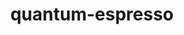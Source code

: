 ---
title: "quantum-espresso"
layout: cache
categories: [package, develop]
meta: {"versions": ["6.6", "7.4"], "compilers": ["gcc@=11.4.0", "gcc@=12.4.0", "gcc@=7.3.1", "gcc@=9.4.0"], "oss": ["amzn2", "ubuntu20.04", "ubuntu22.04"], "platforms": ["linux"], "targets": ["aarch64", "neoverse_n1", "neoverse_v1", "neoverse_v2", "ppc64le", "x86_64_v3"], "stacks": ["aws-isc", "aws-isc-aarch64", "aws-pcluster-neoverse_v1", "e4s", "e4s-neoverse-v2", "e4s-neoverse_v1", "e4s-power", "root"], "num_specs": 55, "num_specs_by_stack": {"aws-pcluster-neoverse_v1": 12, "root": 55, "e4s": 6, "aws-isc": 7, "e4s-neoverse_v1": 6, "e4s-power": 6, "aws-isc-aarch64": 12, "e4s-neoverse-v2": 6}}
spec_details: [{"hash": "d6x45lj2y7senx24afndh46hounfy66n", "compiler": "gcc@=12.4.0", "versions": ["6.6"], "os": "amzn2", "platform": "linux", "target": "neoverse_n1", "variants": ["build_system=generic", "~clock", "~elpa", "~environ", "+epw", "~fox", "~gipaw", "hdf5=none", "~libxc", "+mpi", "~nvtx", "+openmp", "+patch", "patches=8f17966,f43b741", "~qmcpack", "+scalapack"], "stacks": ["aws-pcluster-neoverse_v1", "root"], "size": "-", "tarball": "https://binaries.spack.io/develop/build_cache/linux-amzn2-neoverse_n1/gcc-12.4.0/quantum-espresso-6.6/linux-amzn2-neoverse_n1-gcc-12.4.0-quantum-espresso-6.6-d6x45lj2y7senx24afndh46hounfy66n.spack"}, {"hash": "emrdynrtau4cus4y5fdnvrtxhhatinzh", "compiler": "gcc@=11.4.0", "versions": ["7.4"], "os": "ubuntu22.04", "platform": "linux", "target": "x86_64_v3", "variants": ["build_system=cmake", "build_type=Release", "~clock", "~elpa", "+epw", "~fox", "generator=make", "~gipaw", "hdf5=none", "~ipo", "~libxc", "+mpi", "~nvtx", "+openmp", "+patch", "~qmcpack", "+scalapack"], "stacks": ["e4s", "root"], "size": "-", "tarball": "https://binaries.spack.io/develop/build_cache/linux-ubuntu22.04-x86_64_v3/gcc-11.4.0/quantum-espresso-7.4/linux-ubuntu22.04-x86_64_v3-gcc-11.4.0-quantum-espresso-7.4-emrdynrtau4cus4y5fdnvrtxhhatinzh.spack"}, {"hash": "4hrd7yxb3ov3spenwdiqlyh3twzxhwq4", "compiler": "gcc@=7.3.1", "versions": ["7.4"], "os": "amzn2", "platform": "linux", "target": "x86_64_v3", "variants": ["build_system=cmake", "build_type=Release", "~clock", "~elpa", "+epw", "~fox", "generator=make", "~gipaw", "hdf5=none", "~ipo", "~libxc", "+mpi", "~nvtx", "+openmp", "+patch", "~qmcpack", "+scalapack"], "stacks": ["root", "aws-isc"], "size": "-", "tarball": "https://binaries.spack.io/develop/build_cache/linux-amzn2-x86_64_v3/gcc-7.3.1/quantum-espresso-7.4/linux-amzn2-x86_64_v3-gcc-7.3.1-quantum-espresso-7.4-4hrd7yxb3ov3spenwdiqlyh3twzxhwq4.spack"}, {"hash": "ckkdbajkycjn227pqbmwknywzmydgm23", "compiler": "gcc@=12.4.0", "versions": ["6.6"], "os": "amzn2", "platform": "linux", "target": "neoverse_v1", "variants": ["build_system=generic", "~clock", "~elpa", "~environ", "+epw", "~fox", "~gipaw", "hdf5=none", "~libxc", "+mpi", "~nvtx", "+openmp", "+patch", "patches=8f17966,f43b741", "~qmcpack", "+scalapack"], "stacks": ["aws-pcluster-neoverse_v1", "root"], "size": "-", "tarball": "https://binaries.spack.io/develop/build_cache/linux-amzn2-neoverse_v1/gcc-12.4.0/quantum-espresso-6.6/linux-amzn2-neoverse_v1-gcc-12.4.0-quantum-espresso-6.6-ckkdbajkycjn227pqbmwknywzmydgm23.spack"}, {"hash": "5edhf7zr4ksdks2uf3qbqttzxs6bxnqh", "compiler": "gcc@=11.4.0", "versions": ["7.4"], "os": "ubuntu22.04", "platform": "linux", "target": "neoverse_v1", "variants": ["build_system=cmake", "build_type=Release", "~clock", "~elpa", "+epw", "~fox", "generator=make", "~gipaw", "hdf5=none", "~ipo", "~libxc", "+mpi", "~nvtx", "+openmp", "+patch", "~qmcpack", "+scalapack"], "stacks": ["e4s-neoverse_v1", "root"], "size": "-", "tarball": "https://binaries.spack.io/develop/build_cache/linux-ubuntu22.04-neoverse_v1/gcc-11.4.0/quantum-espresso-7.4/linux-ubuntu22.04-neoverse_v1-gcc-11.4.0-quantum-espresso-7.4-5edhf7zr4ksdks2uf3qbqttzxs6bxnqh.spack"}, {"hash": "itqki4upfpwybjdnhw3lalieygw4oudc", "compiler": "gcc@=11.4.0", "versions": ["7.4"], "os": "ubuntu22.04", "platform": "linux", "target": "neoverse_v1", "variants": ["build_system=cmake", "build_type=Release", "~clock", "~elpa", "+epw", "~fox", "generator=make", "~gipaw", "hdf5=none", "~ipo", "~libxc", "+mpi", "~nvtx", "+openmp", "+patch", "~qmcpack", "+scalapack"], "stacks": ["e4s-neoverse_v1", "root"], "size": "-", "tarball": "https://binaries.spack.io/develop/build_cache/linux-ubuntu22.04-neoverse_v1/gcc-11.4.0/quantum-espresso-7.4/linux-ubuntu22.04-neoverse_v1-gcc-11.4.0-quantum-espresso-7.4-itqki4upfpwybjdnhw3lalieygw4oudc.spack"}, {"hash": "5oszhgty7dr2x4cr7pdj3bkpuwqbb4bn", "compiler": "gcc@=7.3.1", "versions": ["7.4"], "os": "amzn2", "platform": "linux", "target": "x86_64_v3", "variants": ["build_system=cmake", "build_type=Release", "~clock", "~elpa", "+epw", "~fox", "generator=make", "~gipaw", "hdf5=none", "~ipo", "~libxc", "+mpi", "~nvtx", "+openmp", "+patch", "~qmcpack", "+scalapack"], "stacks": ["root", "aws-isc"], "size": "-", "tarball": "https://binaries.spack.io/develop/build_cache/linux-amzn2-x86_64_v3/gcc-7.3.1/quantum-espresso-7.4/linux-amzn2-x86_64_v3-gcc-7.3.1-quantum-espresso-7.4-5oszhgty7dr2x4cr7pdj3bkpuwqbb4bn.spack"}, {"hash": "cjj6sepmappjvthwczfsa4jtlyulohru", "compiler": "gcc@=12.4.0", "versions": ["6.6"], "os": "amzn2", "platform": "linux", "target": "neoverse_v1", "variants": ["build_system=generic", "~clock", "~elpa", "~environ", "+epw", "~fox", "~gipaw", "hdf5=none", "~libxc", "+mpi", "~nvtx", "+openmp", "+patch", "patches=8f17966,f43b741", "~qmcpack", "+scalapack"], "stacks": ["aws-pcluster-neoverse_v1", "root"], "size": "-", "tarball": "https://binaries.spack.io/develop/build_cache/linux-amzn2-neoverse_v1/gcc-12.4.0/quantum-espresso-6.6/linux-amzn2-neoverse_v1-gcc-12.4.0-quantum-espresso-6.6-cjj6sepmappjvthwczfsa4jtlyulohru.spack"}, {"hash": "zb5tmiykhxcuhbgt3zxxiyd4yngnmj62", "compiler": "gcc@=9.4.0", "versions": ["7.4"], "os": "ubuntu20.04", "platform": "linux", "target": "ppc64le", "variants": ["build_system=cmake", "build_type=Release", "~clock", "~elpa", "+epw", "~fox", "generator=make", "~gipaw", "hdf5=none", "~ipo", "~libxc", "+mpi", "~nvtx", "+openmp", "+patch", "~qmcpack", "+scalapack"], "stacks": ["e4s-power", "root"], "size": "-", "tarball": "https://binaries.spack.io/develop/build_cache/linux-ubuntu20.04-ppc64le/gcc-9.4.0/quantum-espresso-7.4/linux-ubuntu20.04-ppc64le-gcc-9.4.0-quantum-espresso-7.4-zb5tmiykhxcuhbgt3zxxiyd4yngnmj62.spack"}, {"hash": "jqjr5cf2jx4o3gzbpnqwh4cwxloiiahb", "compiler": "gcc@=9.4.0", "versions": ["7.4"], "os": "ubuntu20.04", "platform": "linux", "target": "ppc64le", "variants": ["build_system=cmake", "build_type=Release", "~clock", "~elpa", "+epw", "~fox", "generator=make", "~gipaw", "hdf5=none", "~ipo", "~libxc", "+mpi", "~nvtx", "+openmp", "+patch", "~qmcpack", "+scalapack"], "stacks": ["e4s-power", "root"], "size": "-", "tarball": "https://binaries.spack.io/develop/build_cache/linux-ubuntu20.04-ppc64le/gcc-9.4.0/quantum-espresso-7.4/linux-ubuntu20.04-ppc64le-gcc-9.4.0-quantum-espresso-7.4-jqjr5cf2jx4o3gzbpnqwh4cwxloiiahb.spack"}, {"hash": "rugrej5daiyqxgzihhejpz2rgsdybxg4", "compiler": "gcc@=11.4.0", "versions": ["7.4"], "os": "ubuntu22.04", "platform": "linux", "target": "x86_64_v3", "variants": ["build_system=cmake", "build_type=Release", "~clock", "~elpa", "+epw", "~fox", "generator=make", "~gipaw", "hdf5=none", "~ipo", "~libxc", "+mpi", "~nvtx", "+openmp", "+patch", "~qmcpack", "+scalapack"], "stacks": ["e4s", "root"], "size": "-", "tarball": "https://binaries.spack.io/develop/build_cache/linux-ubuntu22.04-x86_64_v3/gcc-11.4.0/quantum-espresso-7.4/linux-ubuntu22.04-x86_64_v3-gcc-11.4.0-quantum-espresso-7.4-rugrej5daiyqxgzihhejpz2rgsdybxg4.spack"}, {"hash": "xqcehtr6zhofnltgvu5372iw43rkawsi", "compiler": "gcc@=7.3.1", "versions": ["7.4"], "os": "amzn2", "platform": "linux", "target": "aarch64", "variants": ["build_system=cmake", "build_type=Release", "~clock", "~elpa", "+epw", "~fox", "generator=make", "~gipaw", "hdf5=none", "~ipo", "~libxc", "+mpi", "~nvtx", "+openmp", "+patch", "~qmcpack", "+scalapack"], "stacks": ["root", "aws-isc-aarch64"], "size": "-", "tarball": "https://binaries.spack.io/develop/build_cache/linux-amzn2-aarch64/gcc-7.3.1/quantum-espresso-7.4/linux-amzn2-aarch64-gcc-7.3.1-quantum-espresso-7.4-xqcehtr6zhofnltgvu5372iw43rkawsi.spack"}, {"hash": "wpluzt3okq4j2i2zugl3pjaamcj7dqbq", "compiler": "gcc@=12.4.0", "versions": ["6.6"], "os": "amzn2", "platform": "linux", "target": "neoverse_v1", "variants": ["build_system=generic", "~clock", "~elpa", "~environ", "+epw", "~fox", "~gipaw", "hdf5=none", "~libxc", "+mpi", "~nvtx", "+openmp", "+patch", "patches=8f17966,f43b741", "~qmcpack", "+scalapack"], "stacks": ["aws-pcluster-neoverse_v1", "root"], "size": "-", "tarball": "https://binaries.spack.io/develop/build_cache/linux-amzn2-neoverse_v1/gcc-12.4.0/quantum-espresso-6.6/linux-amzn2-neoverse_v1-gcc-12.4.0-quantum-espresso-6.6-wpluzt3okq4j2i2zugl3pjaamcj7dqbq.spack"}, {"hash": "urxdkjwcps5ijplx3o47xfot7awsyqlj", "compiler": "gcc@=11.4.0", "versions": ["7.4"], "os": "ubuntu22.04", "platform": "linux", "target": "x86_64_v3", "variants": ["build_system=cmake", "build_type=Release", "~clock", "~elpa", "+epw", "~fox", "generator=make", "~gipaw", "hdf5=none", "~ipo", "~libxc", "+mpi", "~nvtx", "+openmp", "+patch", "~qmcpack", "+scalapack"], "stacks": ["e4s", "root"], "size": "-", "tarball": "https://binaries.spack.io/develop/build_cache/linux-ubuntu22.04-x86_64_v3/gcc-11.4.0/quantum-espresso-7.4/linux-ubuntu22.04-x86_64_v3-gcc-11.4.0-quantum-espresso-7.4-urxdkjwcps5ijplx3o47xfot7awsyqlj.spack"}, {"hash": "wrs6oskfvusczea3mxz2jprmomijxbv2", "compiler": "gcc@=12.4.0", "versions": ["6.6"], "os": "amzn2", "platform": "linux", "target": "neoverse_v1", "variants": ["build_system=generic", "~clock", "~elpa", "~environ", "+epw", "~fox", "~gipaw", "hdf5=none", "~libxc", "+mpi", "~nvtx", "+openmp", "+patch", "patches=8f17966,f43b741", "~qmcpack", "+scalapack"], "stacks": ["aws-pcluster-neoverse_v1", "root"], "size": "-", "tarball": "https://binaries.spack.io/develop/build_cache/linux-amzn2-neoverse_v1/gcc-12.4.0/quantum-espresso-6.6/linux-amzn2-neoverse_v1-gcc-12.4.0-quantum-espresso-6.6-wrs6oskfvusczea3mxz2jprmomijxbv2.spack"}, {"hash": "xrbs7bsbrlsn7uoe3kjuephro4gxa2fd", "compiler": "gcc@=11.4.0", "versions": ["7.4"], "os": "ubuntu22.04", "platform": "linux", "target": "neoverse_v1", "variants": ["build_system=cmake", "build_type=Release", "~clock", "~elpa", "+epw", "~fox", "generator=make", "~gipaw", "hdf5=none", "~ipo", "~libxc", "+mpi", "~nvtx", "+openmp", "+patch", "~qmcpack", "+scalapack"], "stacks": ["e4s-neoverse_v1", "root"], "size": "-", "tarball": "https://binaries.spack.io/develop/build_cache/linux-ubuntu22.04-neoverse_v1/gcc-11.4.0/quantum-espresso-7.4/linux-ubuntu22.04-neoverse_v1-gcc-11.4.0-quantum-espresso-7.4-xrbs7bsbrlsn7uoe3kjuephro4gxa2fd.spack"}, {"hash": "hp6f4kxh7mj3aktz4n6r7k4tmdrcxdug", "compiler": "gcc@=11.4.0", "versions": ["7.4"], "os": "ubuntu22.04", "platform": "linux", "target": "neoverse_v2", "variants": ["build_system=cmake", "build_type=Release", "~clock", "~elpa", "+epw", "~fox", "generator=make", "~gipaw", "hdf5=none", "~ipo", "~libxc", "+mpi", "~nvtx", "+openmp", "+patch", "~qmcpack", "+scalapack"], "stacks": ["e4s-neoverse-v2", "root"], "size": "-", "tarball": "https://binaries.spack.io/develop/build_cache/linux-ubuntu22.04-neoverse_v2/gcc-11.4.0/quantum-espresso-7.4/linux-ubuntu22.04-neoverse_v2-gcc-11.4.0-quantum-espresso-7.4-hp6f4kxh7mj3aktz4n6r7k4tmdrcxdug.spack"}, {"hash": "v5727dcv32mydaecdkwy37e4ajty3323", "compiler": "gcc@=11.4.0", "versions": ["7.4"], "os": "ubuntu22.04", "platform": "linux", "target": "x86_64_v3", "variants": ["build_system=cmake", "build_type=Release", "~clock", "~elpa", "+epw", "~fox", "generator=make", "~gipaw", "hdf5=none", "~ipo", "~libxc", "+mpi", "~nvtx", "+openmp", "+patch", "~qmcpack", "+scalapack"], "stacks": ["e4s", "root"], "size": "-", "tarball": "https://binaries.spack.io/develop/build_cache/linux-ubuntu22.04-x86_64_v3/gcc-11.4.0/quantum-espresso-7.4/linux-ubuntu22.04-x86_64_v3-gcc-11.4.0-quantum-espresso-7.4-v5727dcv32mydaecdkwy37e4ajty3323.spack"}, {"hash": "d3r2bsavwyjro26ksmzvdjahdtu2tiw3", "compiler": "gcc@=11.4.0", "versions": ["7.4"], "os": "ubuntu22.04", "platform": "linux", "target": "neoverse_v2", "variants": ["build_system=cmake", "build_type=Release", "~clock", "~elpa", "+epw", "~fox", "generator=make", "~gipaw", "hdf5=none", "~ipo", "~libxc", "+mpi", "~nvtx", "+openmp", "+patch", "~qmcpack", "+scalapack"], "stacks": ["e4s-neoverse-v2", "root"], "size": "-", "tarball": "https://binaries.spack.io/develop/build_cache/linux-ubuntu22.04-neoverse_v2/gcc-11.4.0/quantum-espresso-7.4/linux-ubuntu22.04-neoverse_v2-gcc-11.4.0-quantum-espresso-7.4-d3r2bsavwyjro26ksmzvdjahdtu2tiw3.spack"}, {"hash": "nc7e4azogxwyxwlt3vyuhgcnskzlgkoh", "compiler": "gcc@=12.4.0", "versions": ["6.6"], "os": "amzn2", "platform": "linux", "target": "neoverse_n1", "variants": ["build_system=generic", "~clock", "~elpa", "~environ", "+epw", "~fox", "~gipaw", "hdf5=none", "~libxc", "+mpi", "~nvtx", "+openmp", "+patch", "patches=8f17966,f43b741", "~qmcpack", "+scalapack"], "stacks": ["aws-pcluster-neoverse_v1", "root"], "size": "-", "tarball": "https://binaries.spack.io/develop/build_cache/linux-amzn2-neoverse_n1/gcc-12.4.0/quantum-espresso-6.6/linux-amzn2-neoverse_n1-gcc-12.4.0-quantum-espresso-6.6-nc7e4azogxwyxwlt3vyuhgcnskzlgkoh.spack"}, {"hash": "sgwcegbobywoqwf76njxys3dhklquuhm", "compiler": "gcc@=7.3.1", "versions": ["7.4"], "os": "amzn2", "platform": "linux", "target": "neoverse_n1", "variants": ["build_system=cmake", "build_type=Release", "~clock", "~elpa", "+epw", "~fox", "generator=make", "~gipaw", "hdf5=none", "~ipo", "~libxc", "+mpi", "~nvtx", "+openmp", "+patch", "~qmcpack", "+scalapack"], "stacks": ["root", "aws-isc-aarch64"], "size": "-", "tarball": "https://binaries.spack.io/develop/build_cache/linux-amzn2-neoverse_n1/gcc-7.3.1/quantum-espresso-7.4/linux-amzn2-neoverse_n1-gcc-7.3.1-quantum-espresso-7.4-sgwcegbobywoqwf76njxys3dhklquuhm.spack"}, {"hash": "4xkvvmfb3rs3eewvsvgw4czidpycb476", "compiler": "gcc@=7.3.1", "versions": ["7.4"], "os": "amzn2", "platform": "linux", "target": "aarch64", "variants": ["build_system=cmake", "build_type=Release", "~clock", "~elpa", "+epw", "~fox", "generator=make", "~gipaw", "hdf5=none", "~ipo", "~libxc", "+mpi", "~nvtx", "+openmp", "+patch", "~qmcpack", "+scalapack"], "stacks": ["root", "aws-isc-aarch64"], "size": "-", "tarball": "https://binaries.spack.io/develop/build_cache/linux-amzn2-aarch64/gcc-7.3.1/quantum-espresso-7.4/linux-amzn2-aarch64-gcc-7.3.1-quantum-espresso-7.4-4xkvvmfb3rs3eewvsvgw4czidpycb476.spack"}, {"hash": "qjbznk4bso7srdoskd3k3gbdvmhov53q", "compiler": "gcc@=7.3.1", "versions": ["7.4"], "os": "amzn2", "platform": "linux", "target": "aarch64", "variants": ["build_system=cmake", "build_type=Release", "~clock", "~elpa", "+epw", "~fox", "generator=make", "~gipaw", "hdf5=none", "~ipo", "~libxc", "+mpi", "~nvtx", "+openmp", "+patch", "~qmcpack", "+scalapack"], "stacks": ["root", "aws-isc-aarch64"], "size": "-", "tarball": "https://binaries.spack.io/develop/build_cache/linux-amzn2-aarch64/gcc-7.3.1/quantum-espresso-7.4/linux-amzn2-aarch64-gcc-7.3.1-quantum-espresso-7.4-qjbznk4bso7srdoskd3k3gbdvmhov53q.spack"}, {"hash": "belmk7mun3fbjviyzk4y222jg5vtzm2a", "compiler": "gcc@=11.4.0", "versions": ["7.4"], "os": "ubuntu22.04", "platform": "linux", "target": "neoverse_v1", "variants": ["build_system=cmake", "build_type=Release", "~clock", "~elpa", "+epw", "~fox", "generator=make", "~gipaw", "hdf5=none", "~ipo", "~libxc", "+mpi", "~nvtx", "+openmp", "+patch", "~qmcpack", "+scalapack"], "stacks": ["e4s-neoverse_v1", "root"], "size": "-", "tarball": "https://binaries.spack.io/develop/build_cache/linux-ubuntu22.04-neoverse_v1/gcc-11.4.0/quantum-espresso-7.4/linux-ubuntu22.04-neoverse_v1-gcc-11.4.0-quantum-espresso-7.4-belmk7mun3fbjviyzk4y222jg5vtzm2a.spack"}, {"hash": "xtyt3wsyotdkp75k76pbetez7njeaiyy", "compiler": "gcc@=9.4.0", "versions": ["7.4"], "os": "ubuntu20.04", "platform": "linux", "target": "ppc64le", "variants": ["build_system=cmake", "build_type=Release", "~clock", "~elpa", "+epw", "~fox", "generator=make", "~gipaw", "hdf5=none", "~ipo", "~libxc", "+mpi", "~nvtx", "+openmp", "+patch", "~qmcpack", "+scalapack"], "stacks": ["e4s-power", "root"], "size": "-", "tarball": "https://binaries.spack.io/develop/build_cache/linux-ubuntu20.04-ppc64le/gcc-9.4.0/quantum-espresso-7.4/linux-ubuntu20.04-ppc64le-gcc-9.4.0-quantum-espresso-7.4-xtyt3wsyotdkp75k76pbetez7njeaiyy.spack"}, {"hash": "yg2qmaxqcix6ji3r6wf7tlw7jr5v2fqr", "compiler": "gcc@=12.4.0", "versions": ["6.6"], "os": "amzn2", "platform": "linux", "target": "neoverse_n1", "variants": ["build_system=generic", "~clock", "~elpa", "~environ", "+epw", "~fox", "~gipaw", "hdf5=none", "~libxc", "+mpi", "~nvtx", "+openmp", "+patch", "patches=8f17966,f43b741", "~qmcpack", "+scalapack"], "stacks": ["aws-pcluster-neoverse_v1", "root"], "size": "-", "tarball": "https://binaries.spack.io/develop/build_cache/linux-amzn2-neoverse_n1/gcc-12.4.0/quantum-espresso-6.6/linux-amzn2-neoverse_n1-gcc-12.4.0-quantum-espresso-6.6-yg2qmaxqcix6ji3r6wf7tlw7jr5v2fqr.spack"}, {"hash": "jf6hqyxryj5rsrhfgbmouumbc6oo62sw", "compiler": "gcc@=12.4.0", "versions": ["6.6"], "os": "amzn2", "platform": "linux", "target": "neoverse_n1", "variants": ["build_system=generic", "~clock", "~elpa", "~environ", "+epw", "~fox", "~gipaw", "hdf5=none", "~libxc", "+mpi", "~nvtx", "+openmp", "+patch", "patches=8f17966,f43b741", "~qmcpack", "+scalapack"], "stacks": ["aws-pcluster-neoverse_v1", "root"], "size": "-", "tarball": "https://binaries.spack.io/develop/build_cache/linux-amzn2-neoverse_n1/gcc-12.4.0/quantum-espresso-6.6/linux-amzn2-neoverse_n1-gcc-12.4.0-quantum-espresso-6.6-jf6hqyxryj5rsrhfgbmouumbc6oo62sw.spack"}, {"hash": "lkvj3iejxzjcrakuvls57r4giasnsqt4", "compiler": "gcc@=7.3.1", "versions": ["7.4"], "os": "amzn2", "platform": "linux", "target": "neoverse_n1", "variants": ["build_system=cmake", "build_type=Release", "~clock", "~elpa", "+epw", "~fox", "generator=make", "~gipaw", "hdf5=none", "~ipo", "~libxc", "+mpi", "~nvtx", "+openmp", "+patch", "~qmcpack", "+scalapack"], "stacks": ["root", "aws-isc-aarch64"], "size": "-", "tarball": "https://binaries.spack.io/develop/build_cache/linux-amzn2-neoverse_n1/gcc-7.3.1/quantum-espresso-7.4/linux-amzn2-neoverse_n1-gcc-7.3.1-quantum-espresso-7.4-lkvj3iejxzjcrakuvls57r4giasnsqt4.spack"}, {"hash": "i6ky6fg4wtzdx73ukd2azzzfpilklvec", "compiler": "gcc@=11.4.0", "versions": ["7.4"], "os": "ubuntu22.04", "platform": "linux", "target": "neoverse_v2", "variants": ["build_system=cmake", "build_type=Release", "~clock", "~elpa", "+epw", "~fox", "generator=make", "~gipaw", "hdf5=none", "~ipo", "~libxc", "+mpi", "~nvtx", "+openmp", "+patch", "~qmcpack", "+scalapack"], "stacks": ["e4s-neoverse-v2", "root"], "size": "-", "tarball": "https://binaries.spack.io/develop/build_cache/linux-ubuntu22.04-neoverse_v2/gcc-11.4.0/quantum-espresso-7.4/linux-ubuntu22.04-neoverse_v2-gcc-11.4.0-quantum-espresso-7.4-i6ky6fg4wtzdx73ukd2azzzfpilklvec.spack"}, {"hash": "tgoe5kn5fuhus3dgm7lieujqo4s2pvea", "compiler": "gcc@=12.4.0", "versions": ["6.6"], "os": "amzn2", "platform": "linux", "target": "neoverse_v1", "variants": ["build_system=generic", "~clock", "~elpa", "~environ", "+epw", "~fox", "~gipaw", "hdf5=none", "~libxc", "+mpi", "~nvtx", "+openmp", "+patch", "patches=8f17966,f43b741", "~qmcpack", "+scalapack"], "stacks": ["aws-pcluster-neoverse_v1", "root"], "size": "-", "tarball": "https://binaries.spack.io/develop/build_cache/linux-amzn2-neoverse_v1/gcc-12.4.0/quantum-espresso-6.6/linux-amzn2-neoverse_v1-gcc-12.4.0-quantum-espresso-6.6-tgoe5kn5fuhus3dgm7lieujqo4s2pvea.spack"}, {"hash": "fs5y37ui2k3ijswkfbb7g37zobww4mgf", "compiler": "gcc@=7.3.1", "versions": ["7.4"], "os": "amzn2", "platform": "linux", "target": "aarch64", "variants": ["build_system=cmake", "build_type=Release", "~clock", "~elpa", "+epw", "~fox", "generator=make", "~gipaw", "hdf5=none", "~ipo", "~libxc", "+mpi", "~nvtx", "+openmp", "+patch", "~qmcpack", "+scalapack"], "stacks": ["root", "aws-isc-aarch64"], "size": "-", "tarball": "https://binaries.spack.io/develop/build_cache/linux-amzn2-aarch64/gcc-7.3.1/quantum-espresso-7.4/linux-amzn2-aarch64-gcc-7.3.1-quantum-espresso-7.4-fs5y37ui2k3ijswkfbb7g37zobww4mgf.spack"}, {"hash": "ym5l2etudd7vpqfg5amkmqgl3wyippze", "compiler": "gcc@=12.4.0", "versions": ["6.6"], "os": "amzn2", "platform": "linux", "target": "neoverse_v1", "variants": ["build_system=generic", "~clock", "~elpa", "~environ", "+epw", "~fox", "~gipaw", "hdf5=none", "~libxc", "+mpi", "~nvtx", "+openmp", "+patch", "patches=8f17966,f43b741", "~qmcpack", "+scalapack"], "stacks": ["aws-pcluster-neoverse_v1", "root"], "size": "-", "tarball": "https://binaries.spack.io/develop/build_cache/linux-amzn2-neoverse_v1/gcc-12.4.0/quantum-espresso-6.6/linux-amzn2-neoverse_v1-gcc-12.4.0-quantum-espresso-6.6-ym5l2etudd7vpqfg5amkmqgl3wyippze.spack"}, {"hash": "6ijn6o32v5cbw4tij7vg5wzm3phytbz2", "compiler": "gcc@=7.3.1", "versions": ["7.4"], "os": "amzn2", "platform": "linux", "target": "x86_64_v3", "variants": ["build_system=cmake", "build_type=Release", "~clock", "~elpa", "+epw", "~fox", "generator=make", "~gipaw", "hdf5=none", "~ipo", "~libxc", "+mpi", "~nvtx", "+openmp", "+patch", "~qmcpack", "+scalapack"], "stacks": ["root", "aws-isc"], "size": "-", "tarball": "https://binaries.spack.io/develop/build_cache/linux-amzn2-x86_64_v3/gcc-7.3.1/quantum-espresso-7.4/linux-amzn2-x86_64_v3-gcc-7.3.1-quantum-espresso-7.4-6ijn6o32v5cbw4tij7vg5wzm3phytbz2.spack"}, {"hash": "xqrmf5xtorgtiufsrer7koh2gbg6bulr", "compiler": "gcc@=11.4.0", "versions": ["7.4"], "os": "ubuntu22.04", "platform": "linux", "target": "x86_64_v3", "variants": ["build_system=cmake", "build_type=Release", "~clock", "~elpa", "+epw", "~fox", "generator=make", "~gipaw", "hdf5=none", "~ipo", "~libxc", "+mpi", "~nvtx", "+openmp", "+patch", "~qmcpack", "+scalapack"], "stacks": ["e4s", "root"], "size": "-", "tarball": "https://binaries.spack.io/develop/build_cache/linux-ubuntu22.04-x86_64_v3/gcc-11.4.0/quantum-espresso-7.4/linux-ubuntu22.04-x86_64_v3-gcc-11.4.0-quantum-espresso-7.4-xqrmf5xtorgtiufsrer7koh2gbg6bulr.spack"}, {"hash": "2bj4wr643fbajywhjlfj4zx37xeaer74", "compiler": "gcc@=9.4.0", "versions": ["7.4"], "os": "ubuntu20.04", "platform": "linux", "target": "ppc64le", "variants": ["build_system=cmake", "build_type=Release", "~clock", "~elpa", "+epw", "~fox", "generator=make", "~gipaw", "hdf5=none", "~ipo", "~libxc", "+mpi", "~nvtx", "+openmp", "+patch", "~qmcpack", "+scalapack"], "stacks": ["e4s-power", "root"], "size": "-", "tarball": "https://binaries.spack.io/develop/build_cache/linux-ubuntu20.04-ppc64le/gcc-9.4.0/quantum-espresso-7.4/linux-ubuntu20.04-ppc64le-gcc-9.4.0-quantum-espresso-7.4-2bj4wr643fbajywhjlfj4zx37xeaer74.spack"}, {"hash": "ativpu2shbcsf2as5xj226usgepbwlgc", "compiler": "gcc@=12.4.0", "versions": ["6.6"], "os": "amzn2", "platform": "linux", "target": "neoverse_n1", "variants": ["build_system=generic", "~clock", "~elpa", "~environ", "+epw", "~fox", "~gipaw", "hdf5=none", "~libxc", "+mpi", "~nvtx", "+openmp", "+patch", "patches=8f17966,f43b741", "~qmcpack", "+scalapack"], "stacks": ["aws-pcluster-neoverse_v1", "root"], "size": "-", "tarball": "https://binaries.spack.io/develop/build_cache/linux-amzn2-neoverse_n1/gcc-12.4.0/quantum-espresso-6.6/linux-amzn2-neoverse_n1-gcc-12.4.0-quantum-espresso-6.6-ativpu2shbcsf2as5xj226usgepbwlgc.spack"}, {"hash": "s4ifkwg5idutb3yiov3emtoig2s2mjjz", "compiler": "gcc@=7.3.1", "versions": ["7.4"], "os": "amzn2", "platform": "linux", "target": "x86_64_v3", "variants": ["build_system=cmake", "build_type=Release", "~clock", "~elpa", "+epw", "~fox", "generator=make", "~gipaw", "hdf5=none", "~ipo", "~libxc", "+mpi", "~nvtx", "+openmp", "+patch", "~qmcpack", "+scalapack"], "stacks": ["root", "aws-isc"], "size": "-", "tarball": "https://binaries.spack.io/develop/build_cache/linux-amzn2-x86_64_v3/gcc-7.3.1/quantum-espresso-7.4/linux-amzn2-x86_64_v3-gcc-7.3.1-quantum-espresso-7.4-s4ifkwg5idutb3yiov3emtoig2s2mjjz.spack"}, {"hash": "ootrrf5r5tnginkxyqv7nk42olfsmeyf", "compiler": "gcc@=7.3.1", "versions": ["7.4"], "os": "amzn2", "platform": "linux", "target": "x86_64_v3", "variants": ["build_system=cmake", "build_type=Release", "~clock", "~elpa", "+epw", "~fox", "generator=make", "~gipaw", "hdf5=none", "~ipo", "~libxc", "+mpi", "~nvtx", "+openmp", "+patch", "~qmcpack", "+scalapack"], "stacks": ["root", "aws-isc"], "size": "-", "tarball": "https://binaries.spack.io/develop/build_cache/linux-amzn2-x86_64_v3/gcc-7.3.1/quantum-espresso-7.4/linux-amzn2-x86_64_v3-gcc-7.3.1-quantum-espresso-7.4-ootrrf5r5tnginkxyqv7nk42olfsmeyf.spack"}, {"hash": "w6ndbqa6wozhkcqex5fhgy6a55yx2nkh", "compiler": "gcc@=7.3.1", "versions": ["7.4"], "os": "amzn2", "platform": "linux", "target": "neoverse_n1", "variants": ["build_system=cmake", "build_type=Release", "~clock", "~elpa", "+epw", "~fox", "generator=make", "~gipaw", "hdf5=none", "~ipo", "~libxc", "+mpi", "~nvtx", "+openmp", "+patch", "~qmcpack", "+scalapack"], "stacks": ["root", "aws-isc-aarch64"], "size": "-", "tarball": "https://binaries.spack.io/develop/build_cache/linux-amzn2-neoverse_n1/gcc-7.3.1/quantum-espresso-7.4/linux-amzn2-neoverse_n1-gcc-7.3.1-quantum-espresso-7.4-w6ndbqa6wozhkcqex5fhgy6a55yx2nkh.spack"}, {"hash": "53wop7kkcatcr6ubm3wgopimk4eetxrq", "compiler": "gcc@=9.4.0", "versions": ["7.4"], "os": "ubuntu20.04", "platform": "linux", "target": "ppc64le", "variants": ["build_system=cmake", "build_type=Release", "~clock", "~elpa", "+epw", "~fox", "generator=make", "~gipaw", "hdf5=none", "~ipo", "~libxc", "+mpi", "~nvtx", "+openmp", "+patch", "~qmcpack", "+scalapack"], "stacks": ["e4s-power", "root"], "size": "-", "tarball": "https://binaries.spack.io/develop/build_cache/linux-ubuntu20.04-ppc64le/gcc-9.4.0/quantum-espresso-7.4/linux-ubuntu20.04-ppc64le-gcc-9.4.0-quantum-espresso-7.4-53wop7kkcatcr6ubm3wgopimk4eetxrq.spack"}, {"hash": "sbukowk7ajhxoin7wvxnnquyhjht63mz", "compiler": "gcc@=11.4.0", "versions": ["7.4"], "os": "ubuntu22.04", "platform": "linux", "target": "neoverse_v2", "variants": ["build_system=cmake", "build_type=Release", "~clock", "~elpa", "+epw", "~fox", "generator=make", "~gipaw", "hdf5=none", "~ipo", "~libxc", "+mpi", "~nvtx", "+openmp", "+patch", "~qmcpack", "+scalapack"], "stacks": ["e4s-neoverse-v2", "root"], "size": "-", "tarball": "https://binaries.spack.io/develop/build_cache/linux-ubuntu22.04-neoverse_v2/gcc-11.4.0/quantum-espresso-7.4/linux-ubuntu22.04-neoverse_v2-gcc-11.4.0-quantum-espresso-7.4-sbukowk7ajhxoin7wvxnnquyhjht63mz.spack"}, {"hash": "egs5l2hongohshxs5af5xajhpk5scax3", "compiler": "gcc@=11.4.0", "versions": ["7.4"], "os": "ubuntu22.04", "platform": "linux", "target": "neoverse_v2", "variants": ["build_system=cmake", "build_type=Release", "~clock", "~elpa", "+epw", "~fox", "generator=make", "~gipaw", "hdf5=none", "~ipo", "~libxc", "+mpi", "~nvtx", "+openmp", "+patch", "~qmcpack", "+scalapack"], "stacks": ["e4s-neoverse-v2", "root"], "size": "-", "tarball": "https://binaries.spack.io/develop/build_cache/linux-ubuntu22.04-neoverse_v2/gcc-11.4.0/quantum-espresso-7.4/linux-ubuntu22.04-neoverse_v2-gcc-11.4.0-quantum-espresso-7.4-egs5l2hongohshxs5af5xajhpk5scax3.spack"}, {"hash": "vackmsihzexrob6guwqvfm3xjug4rb5n", "compiler": "gcc@=11.4.0", "versions": ["7.4"], "os": "ubuntu22.04", "platform": "linux", "target": "x86_64_v3", "variants": ["build_system=cmake", "build_type=Release", "~clock", "~elpa", "+epw", "~fox", "generator=make", "~gipaw", "hdf5=none", "~ipo", "~libxc", "+mpi", "~nvtx", "+openmp", "+patch", "~qmcpack", "+scalapack"], "stacks": ["e4s", "root"], "size": "-", "tarball": "https://binaries.spack.io/develop/build_cache/linux-ubuntu22.04-x86_64_v3/gcc-11.4.0/quantum-espresso-7.4/linux-ubuntu22.04-x86_64_v3-gcc-11.4.0-quantum-espresso-7.4-vackmsihzexrob6guwqvfm3xjug4rb5n.spack"}, {"hash": "pezigipoufkrueztgc24e7vieku3pfoo", "compiler": "gcc@=9.4.0", "versions": ["7.4"], "os": "ubuntu20.04", "platform": "linux", "target": "ppc64le", "variants": ["build_system=cmake", "build_type=Release", "~clock", "~elpa", "+epw", "~fox", "generator=make", "~gipaw", "hdf5=none", "~ipo", "~libxc", "+mpi", "~nvtx", "+openmp", "+patch", "~qmcpack", "+scalapack"], "stacks": ["e4s-power", "root"], "size": "-", "tarball": "https://binaries.spack.io/develop/build_cache/linux-ubuntu20.04-ppc64le/gcc-9.4.0/quantum-espresso-7.4/linux-ubuntu20.04-ppc64le-gcc-9.4.0-quantum-espresso-7.4-pezigipoufkrueztgc24e7vieku3pfoo.spack"}, {"hash": "2vmymttdommfnyczo2h5v5kj5jxst7fp", "compiler": "gcc@=12.4.0", "versions": ["6.6"], "os": "amzn2", "platform": "linux", "target": "neoverse_n1", "variants": ["build_system=generic", "~clock", "~elpa", "~environ", "+epw", "~fox", "~gipaw", "hdf5=none", "~libxc", "+mpi", "~nvtx", "+openmp", "+patch", "patches=8f17966,f43b741", "~qmcpack", "+scalapack"], "stacks": ["aws-pcluster-neoverse_v1", "root"], "size": "-", "tarball": "https://binaries.spack.io/develop/build_cache/linux-amzn2-neoverse_n1/gcc-12.4.0/quantum-espresso-6.6/linux-amzn2-neoverse_n1-gcc-12.4.0-quantum-espresso-6.6-2vmymttdommfnyczo2h5v5kj5jxst7fp.spack"}, {"hash": "5ym2qa6oj2vbgm5hilrghrteun45rtvk", "compiler": "gcc@=7.3.1", "versions": ["7.4"], "os": "amzn2", "platform": "linux", "target": "neoverse_n1", "variants": ["build_system=cmake", "build_type=Release", "~clock", "~elpa", "+epw", "~fox", "generator=make", "~gipaw", "hdf5=none", "~ipo", "~libxc", "+mpi", "~nvtx", "+openmp", "+patch", "~qmcpack", "+scalapack"], "stacks": ["root", "aws-isc-aarch64"], "size": "-", "tarball": "https://binaries.spack.io/develop/build_cache/linux-amzn2-neoverse_n1/gcc-7.3.1/quantum-espresso-7.4/linux-amzn2-neoverse_n1-gcc-7.3.1-quantum-espresso-7.4-5ym2qa6oj2vbgm5hilrghrteun45rtvk.spack"}, {"hash": "m335gxipfnijswhqypgvetmqb6f767m5", "compiler": "gcc@=11.4.0", "versions": ["7.4"], "os": "ubuntu22.04", "platform": "linux", "target": "neoverse_v1", "variants": ["build_system=cmake", "build_type=Release", "~clock", "~elpa", "+epw", "~fox", "generator=make", "~gipaw", "hdf5=none", "~ipo", "~libxc", "+mpi", "~nvtx", "+openmp", "+patch", "~qmcpack", "+scalapack"], "stacks": ["e4s-neoverse_v1", "root"], "size": "-", "tarball": "https://binaries.spack.io/develop/build_cache/linux-ubuntu22.04-neoverse_v1/gcc-11.4.0/quantum-espresso-7.4/linux-ubuntu22.04-neoverse_v1-gcc-11.4.0-quantum-espresso-7.4-m335gxipfnijswhqypgvetmqb6f767m5.spack"}, {"hash": "wjjcqhq7spwe422hicqkhjei3ne3ii7m", "compiler": "gcc@=11.4.0", "versions": ["7.4"], "os": "ubuntu22.04", "platform": "linux", "target": "neoverse_v2", "variants": ["build_system=cmake", "build_type=Release", "~clock", "~elpa", "+epw", "~fox", "generator=make", "~gipaw", "hdf5=none", "~ipo", "~libxc", "+mpi", "~nvtx", "+openmp", "+patch", "~qmcpack", "+scalapack"], "stacks": ["e4s-neoverse-v2", "root"], "size": "-", "tarball": "https://binaries.spack.io/develop/build_cache/linux-ubuntu22.04-neoverse_v2/gcc-11.4.0/quantum-espresso-7.4/linux-ubuntu22.04-neoverse_v2-gcc-11.4.0-quantum-espresso-7.4-wjjcqhq7spwe422hicqkhjei3ne3ii7m.spack"}, {"hash": "aaoruixbi4ryryp4wrxxj24apr2h5z3e", "compiler": "gcc@=7.3.1", "versions": ["7.4"], "os": "amzn2", "platform": "linux", "target": "x86_64_v3", "variants": ["build_system=cmake", "build_type=Release", "~clock", "~elpa", "+epw", "~fox", "generator=make", "~gipaw", "hdf5=none", "~ipo", "~libxc", "+mpi", "~nvtx", "+openmp", "+patch", "~qmcpack", "+scalapack"], "stacks": ["root", "aws-isc"], "size": "-", "tarball": "https://binaries.spack.io/develop/build_cache/linux-amzn2-x86_64_v3/gcc-7.3.1/quantum-espresso-7.4/linux-amzn2-x86_64_v3-gcc-7.3.1-quantum-espresso-7.4-aaoruixbi4ryryp4wrxxj24apr2h5z3e.spack"}, {"hash": "bfiy7zbz3vrnihmtns5gc75sp6muottd", "compiler": "gcc@=7.3.1", "versions": ["7.4"], "os": "amzn2", "platform": "linux", "target": "neoverse_n1", "variants": ["build_system=cmake", "build_type=Release", "~clock", "~elpa", "+epw", "~fox", "generator=make", "~gipaw", "hdf5=none", "~ipo", "~libxc", "+mpi", "~nvtx", "+openmp", "+patch", "~qmcpack", "+scalapack"], "stacks": ["root", "aws-isc-aarch64"], "size": "-", "tarball": "https://binaries.spack.io/develop/build_cache/linux-amzn2-neoverse_n1/gcc-7.3.1/quantum-espresso-7.4/linux-amzn2-neoverse_n1-gcc-7.3.1-quantum-espresso-7.4-bfiy7zbz3vrnihmtns5gc75sp6muottd.spack"}, {"hash": "cicf53o4c437lkirtu6ynf4u4hau2tc7", "compiler": "gcc@=7.3.1", "versions": ["7.4"], "os": "amzn2", "platform": "linux", "target": "x86_64_v3", "variants": ["build_system=cmake", "build_type=Release", "~clock", "~elpa", "+epw", "~fox", "generator=make", "~gipaw", "hdf5=none", "~ipo", "~libxc", "+mpi", "~nvtx", "+openmp", "+patch", "~qmcpack", "+scalapack"], "stacks": ["root", "aws-isc"], "size": "-", "tarball": "https://binaries.spack.io/develop/build_cache/linux-amzn2-x86_64_v3/gcc-7.3.1/quantum-espresso-7.4/linux-amzn2-x86_64_v3-gcc-7.3.1-quantum-espresso-7.4-cicf53o4c437lkirtu6ynf4u4hau2tc7.spack"}, {"hash": "a24ky3eettezc6jeenmtc5k7czd3avyc", "compiler": "gcc@=7.3.1", "versions": ["7.4"], "os": "amzn2", "platform": "linux", "target": "aarch64", "variants": ["build_system=cmake", "build_type=Release", "~clock", "~elpa", "+epw", "~fox", "generator=make", "~gipaw", "hdf5=none", "~ipo", "~libxc", "+mpi", "~nvtx", "+openmp", "+patch", "~qmcpack", "+scalapack"], "stacks": ["root", "aws-isc-aarch64"], "size": "-", "tarball": "https://binaries.spack.io/develop/build_cache/linux-amzn2-aarch64/gcc-7.3.1/quantum-espresso-7.4/linux-amzn2-aarch64-gcc-7.3.1-quantum-espresso-7.4-a24ky3eettezc6jeenmtc5k7czd3avyc.spack"}, {"hash": "imilptdl3hh3adghu3fiyh5ae5txnerp", "compiler": "gcc@=7.3.1", "versions": ["7.4"], "os": "amzn2", "platform": "linux", "target": "aarch64", "variants": ["build_system=cmake", "build_type=Release", "~clock", "~elpa", "+epw", "~fox", "generator=make", "~gipaw", "hdf5=none", "~ipo", "~libxc", "+mpi", "~nvtx", "+openmp", "+patch", "~qmcpack", "+scalapack"], "stacks": ["root", "aws-isc-aarch64"], "size": "-", "tarball": "https://binaries.spack.io/develop/build_cache/linux-amzn2-aarch64/gcc-7.3.1/quantum-espresso-7.4/linux-amzn2-aarch64-gcc-7.3.1-quantum-espresso-7.4-imilptdl3hh3adghu3fiyh5ae5txnerp.spack"}, {"hash": "hnw5lb4f44triivrb2vjxowap5rrnllr", "compiler": "gcc@=11.4.0", "versions": ["7.4"], "os": "ubuntu22.04", "platform": "linux", "target": "neoverse_v1", "variants": ["build_system=cmake", "build_type=Release", "~clock", "~elpa", "+epw", "~fox", "generator=make", "~gipaw", "hdf5=none", "~ipo", "~libxc", "+mpi", "~nvtx", "+openmp", "+patch", "~qmcpack", "+scalapack"], "stacks": ["e4s-neoverse_v1", "root"], "size": "-", "tarball": "https://binaries.spack.io/develop/build_cache/linux-ubuntu22.04-neoverse_v1/gcc-11.4.0/quantum-espresso-7.4/linux-ubuntu22.04-neoverse_v1-gcc-11.4.0-quantum-espresso-7.4-hnw5lb4f44triivrb2vjxowap5rrnllr.spack"}, {"hash": "aailaxkzq373cflufnkcgkzvapd7qvfj", "compiler": "gcc@=7.3.1", "versions": ["7.4"], "os": "amzn2", "platform": "linux", "target": "neoverse_n1", "variants": ["build_system=cmake", "build_type=Release", "~clock", "~elpa", "+epw", "~fox", "generator=make", "~gipaw", "hdf5=none", "~ipo", "~libxc", "+mpi", "~nvtx", "+openmp", "+patch", "~qmcpack", "+scalapack"], "stacks": ["root", "aws-isc-aarch64"], "size": "-", "tarball": "https://binaries.spack.io/develop/build_cache/linux-amzn2-neoverse_n1/gcc-7.3.1/quantum-espresso-7.4/linux-amzn2-neoverse_n1-gcc-7.3.1-quantum-espresso-7.4-aailaxkzq373cflufnkcgkzvapd7qvfj.spack"}]
---